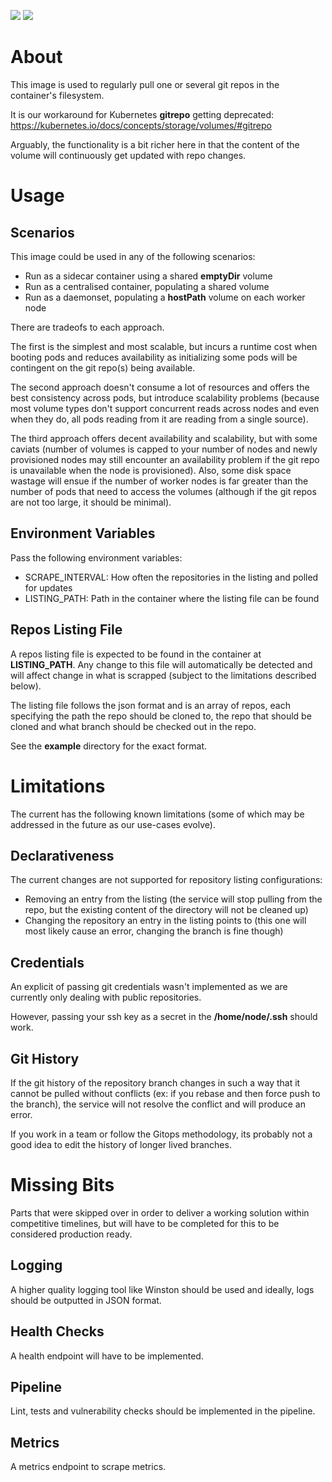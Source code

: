 ![](https://github.com/Ferlab-Ste-Justine/git-autosync/workflows/Build/badge.svg)
![](https://github.com/Ferlab-Ste-Justine/git-autosync/workflows/Publish%20Image%20Using%20Commit%20Hash/badge.svg)

# About 

This image is used to regularly pull one or several git repos in the container's filesystem.

It is our workaround for Kubernetes **gitrepo** getting deprecated: https://kubernetes.io/docs/concepts/storage/volumes/#gitrepo

Arguably, the functionality is a bit richer here in that the content of the volume will continuously get updated with repo changes.

# Usage

## Scenarios

This image could be used in any of the following scenarios:
- Run as a sidecar container using a shared **emptyDir** volume
- Run as a centralised container, populating a shared volume
- Run as a daemonset, populating a **hostPath** volume on each worker node

There are tradeofs to each approach. 

The first is the simplest and most scalable, but incurs a runtime cost when booting pods and reduces availability as initializing some pods will be contingent on the git repo(s) being available.

The second approach doesn't consume a lot of resources and offers the best consistency across pods, but introduce scalability problems (because most volume types don't support concurrent reads across nodes and even when they do, all pods reading from it are reading from a single source).

The third approach offers decent availability and scalability, but with some caviats (number of volumes is capped to your number of nodes and newly provisioned nodes may still encounter an availability problem if the git repo is unavailable when the node is provisioned). Also, some disk space wastage will ensue if the number of worker nodes is far greater than the number of pods that need to access the volumes (although if the git repos are not too large, it should be minimal).

## Environment Variables

Pass the following environment variables:
- SCRAPE_INTERVAL: How often the repositories in the listing and polled for updates
- LISTING_PATH: Path in the container where the listing file can be found

## Repos Listing File

A repos listing file is expected to be found in the container at **LISTING_PATH**. Any change to this file will automatically be detected and will affect change in what is scrapped (subject to the limitations described below).

The listing file follows the json format and is an array of repos, each specifying the path the repo should be cloned to, the repo that should be cloned and what branch should be checked out in the repo.

See the **example** directory for the exact format.

# Limitations

The current has the following known limitations (some of which may be addressed in the future as our use-cases evolve).

## Declarativeness

The current changes are not supported for repository listing configurations:
- Removing an entry from the listing (the service will stop pulling from the repo, but the existing content of the directory will not be cleaned up)
- Changing the repository an entry in the listing points to (this one will most likely cause an error, changing the branch is fine though)

## Credentials

An explicit of passing git credentials wasn't implemented as we are currently only dealing with public repositories.

However, passing your ssh key as a secret in the **/home/node/.ssh** should work.

## Git History

If the git history of the repository branch changes in such a way that it cannot be pulled without conflicts (ex: if you rebase and then force push to the branch), the service will not resolve the conflict and will produce an error.

If you work in a team or follow the Gitops methodology, its probably not a good idea to edit the history of longer lived branches.

# Missing Bits

Parts that were skipped over in order to deliver a working solution within competitive timelines, but will have to be completed for this to be considered production ready.

## Logging

A higher quality logging tool like Winston should be used and ideally, logs should be outputted in JSON format.

## Health Checks

A health endpoint will have to be implemented.

## Pipeline

Lint, tests and vulnerability checks should be implemented in the pipeline.

## Metrics

A metrics endpoint to scrape metrics.